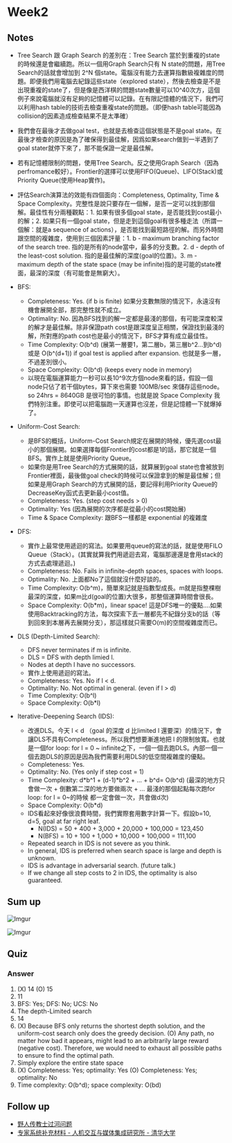 # Week2

Notes
---

- Tree Search 跟 Graph Search 的差別在：Tree Search 當於到重複的state的時候還是會繼續跑。所以一個用Graph Search只有 N state的問題，用Tree Search的話就會增加到 2^N 個state。電腦沒有能力去運算指數級複雜度的問題。即便我們用電腦去紀錄這些state（explored state），然後去檢查是不是出現重複的state了，但是像是西洋棋的問題state數量可以10^40次方，這個例子來說電腦就沒有足夠的記憶體可以記錄。在有限記憶體的情況下，我們可以利用hash table的技術去檢查重複state的問題。（即便hash table可能因為collision的因素造成檢查結果不是太準確）

- 我們會在最後才去做goal test，也就是去檢查這個狀態是不是goal state。在最後才檢查的原因是為了確保得到最佳解，因爲如果search做到一半遇到了goal stater就停下來了，那不能保證一定是最佳解。

- 若有記憶體限制的問題，使用Tree Search。反之使用Graph Search（因為perfromance較好）。Frontier的選擇可以使用FIFO(Queue)、LIFO(Stack)或Priority Queue(使用Heap實作)。

- 評估Search演算法的效能有四個面向：Completeness, Optimality, Time & Space Complexity。完整性是說只要存在一個解，是否一定可以找到那個解。最佳性有分兩種觀點：1. 如果有很多個goal state，是否能找到cost最小的解；2. 如果只有一個goal state，但是走到這個goal有很多種走法（所謂一個解：就是a sequence of actions），是否能找到最短路徑的解。而另外時間跟空間的複雜度，使用到三個因素評量：1. b - maximum branching factor of the search tree. 指的是所有的node當中，最多的分支數。2. d - depth of the least-cost solution. 指的是最佳解的深度(goal的位置)。3. m - maximum depth of the state space (may be infinite)指的是可能的state裡面，最深的深度（有可能會是無窮大）。

- BFS:
    - Completeness: Yes. (if b is finite) 如果分支數無限的情況下，永遠沒有機會展開全部，那完整性就不成立。
    - Optimality: No. 因為BFS找到的解一定都是最淺的那個，有可能深度較深的解才是最佳解。除非保證path cost是跟深度呈正相關，保證找到最淺的解，所對應的path cost也是最小的情況下，BFS才算有成立最佳性。
    - Time Complexity: O(b^d) (展第一層要1，第二層b，第三層b^2...到b^d) 或是 O(b^(d+1)) if goal test is applied after expansion. 也就是多一層，不過差別很小。
    - Space Complexity: O(b^d) (keeps every node in memory)
    - 以現在電腦運算能力一秒可以長10^9次方個node來看的話，假設一個node只佔了若干個bytes，算下來也需要 100MB/sec 來儲存這些node。so 24hrs = 8640GB 是很可怕的事情。也就是說 Space Complexity 我們特別注重。即使可以把電腦跑一天運算也沒差，但是記憶體一下就爆掉了。

- Uniform-Cost Search:
    - 是BFS的概括，Uniform-Cost Search規定在展開的時候，優先選cost最小的那個展開。如果選擇每個Frontier的cost都是1的話，那它就是一個BFS。實作上就是使用Priority Queue。
    - 如果你是用Tree Search的方式展開的話，就算展到goal state也會被放到Frontier裡面，最後做goal check的時候可以保證拿到的解是最佳解；但如果是用Graph Search的方式展開的話，要記得利用Priority Queue的DecreaseKey函式去更新最小cost值。
    - Completeness: Yes. (step cost needs > 0)
    - Optimality: Yes (因為展開的次序都是從最小的cost開始展)
    - Time & Space Complexity: 跟BFS一樣都是 exponential 的複雜度

- DFS:
    - 實作上最常使用遞迴的寫法。如果要用queue的寫法的話，就是使用FILO Queue（Stack）。(其實就算我們用遞迴去寫，電腦那邊還是會用stack的方式去處理遞迴。)
    - Completeness: No. Fails in infinite-depth spaces, spaces with loops.
    - Optimality: No. 上面都No了這個就沒什麼好談的。
    - Time Complexity: O(b^m)，簡單來記就是指數型成長。m就是指整棵樹最深的深度，如果m比d(goal的位置)大很多，那整個運算時間會很長。
    - Space Complexity: O(b*m)，linear space! 這是DFS唯一的優點....如果使用Backtracking的方法，每次探索下去一層都先不紀錄分支b的話（等到回來到本層再去展開分支），那這樣就只需要O(m)的空間複雜度而已。

- DLS (Depth-Limited Search):
    - DFS never terminates if m is infinite.
    - DLS = DFS with depth limied l.
    - Nodes at depth l have no successors.
    - 實作上使用遞迴的寫法。
    - Completeness: Yes. No if l < d.
    - Optimality: No. Not optimal in general. (even if l > d)
    - Time Complexity: O(b^l)
    - Space Complexity: O(b*l)

- Iterative-Deepening Search (IDS):
    - 改進DLS。今天 l < d （goal 的深度 d 比limited l 還要深）的情況下，會讓DLS不具有Completeness。所以我們想要漸進地把 l 的限制放寬。也就是一個for loop: for l = 0 ~ infinite之下，一個一個去跑DLS。內部一個一個去跑DLS的原因是因為我們需要利用DLS的低空間複雜度的優點。
    - Completeness: Yes.
    - Optimality: No. (Yes only if step cost = 1)
    - Time Complexity: d*b^1 + (d-1)*b^2 +  ... + b^d= O(b^d) (最深的地方只會做一次 + 倒數第二深的地方要做兩次 + ... 最淺的那個起點每次跑for loop: for l = 0~的時候 都一定會做一次，共會做d次)
    - Space Complexity: O(b*d)
    - IDS看起來好像很浪費時間，我們實際套用數字計算一下。假設b=10, d=5, goal at far right leaf.
        - N(IDS) = 50 + 400 + 3,000 + 20,000 + 100,000 = 123,450
        - N(BFS) = 10 + 100 + 1,000 + 10,000 + 100,000 = 111,100
    - Repeated search in IDS is not severe as you think.
    - In general, IDS is preferred when search space is large and depth is unknown.
    - IDS is advantage in adversarial search. (future talk.)
    - If we change all step costs to 2 in IDS, the optimality is also guaranteed.

Sum up
---

![Imgur](http://i.imgur.com/crPFJQG.png)

![Imgur](http://i.imgur.com/G2gHlLH.png)


Quiz
---

### Answer
1. (X) 14 (O) 15
2. 11
3. BFS: Yes; DFS: No; UCS: No
4. The depth-Limited search
5. 14
6. (X) Because BFS only returns the shortest depth solution, and the uniform-cost search only does the greedy decision. (O) Any path, no matter how bad it appears, might lead to an arbitrarily large reward (negative cost). Therefore, we would need to exhaust all possible paths to ensure to find the optimal path.
7. Simply explore the entire state space
8. (X) Completeness: Yes; optimality: Yes (O) Completeness: Yes; optimality: No
9. Time complexity: O(b^d); space complexity: O(bd)


Follow up
---

- [野人传教士过河问题][R1]
- [专家系统补充材料 - 人机交互与媒体集成研究所 - 清华大学][R2]


[R1]: http://m.blog.csdn.net/article/details?id=51377302
[R2]: http://media.cs.tsinghua.edu.cn/~ahz/expertsystem/appendesbook.pdf